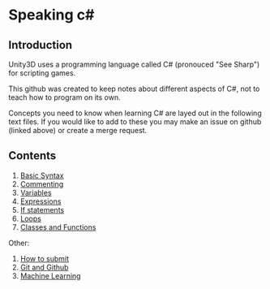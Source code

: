 # Speaking c#

## Introduction

Unity3D uses a programming language called C# (pronouced "See Sharp") for scripting games.

This github was created to keep notes about different aspects of C#, not to teach how to program on its own.

Concepts you need to know when learning C# are layed out in the following text files. 
If you would like to add to these you may make an issue on github (linked above) or create a merge request.


## Contents

1. [Basic Syntax](https://github.com/CapelaGames/csProgrammingBasics/blob/main/syntax.md)
2. [Commenting](https://github.com/CapelaGames/csProgrammingBasics/blob/main/commenting.md)
3. [Variables](https://github.com/CapelaGames/csProgrammingBasics/blob/main/variables.md)
4. [Expressions](https://github.com/CapelaGames/csProgrammingBasics/blob/main/expressions.md)
5. [If statements](https://github.com/CapelaGames/csProgrammingBasics/blob/main/if.md)
6. [Loops](https://github.com/CapelaGames/csProgrammingBasics/blob/main/loops.md)
7. [Classes and Functions](https://github.com/CapelaGames/csProgrammingBasics/blob/main/classFunc.md)

Other:
1. [How to submit](https://github.com/CapelaGames/csProgrammingBasics/blob/main/submit.md)
2. [Git and Github](https://github.com/CapelaGames/csProgrammingBasics/blob/main/git.md)
3. [Machine Learning](./ml.md)
